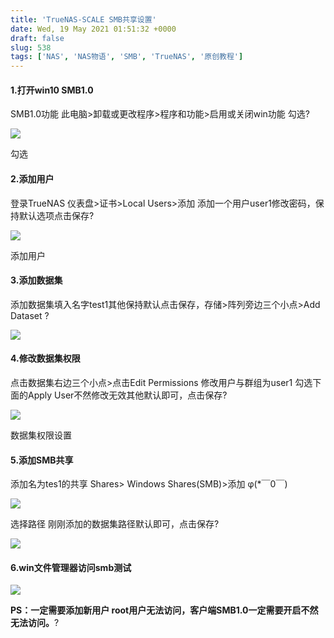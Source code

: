```yaml
---
title: 'TrueNAS-SCALE SMB共享设置'
date: Wed, 19 May 2021 01:51:32 +0000
draft: false
slug: 538 
tags: ['NAS', 'NAS物语', 'SMB', 'TrueNAS', '原创教程']
---
```


#### 1.打开win10 SMB1.0

SMB1.0功能 此电脑>卸载或更改程序>程序和功能>启用或关闭win功能 勾选?

![](https://gao4.top/wp-content/uploads/2021/05/image-8.png)

勾选

#### 2.添加用户

登录TrueNAS 仪表盘>证书>Local Users>添加 添加一个用户user1修改密码，保持默认选项点击保存?

![](https://gao4.top/wp-content/uploads/2021/05/image-10-1024x280.png)

添加用户

#### 3.添加数据集

添加数据集填入名字test1其他保持默认点击保存，存储>阵列旁边三个小点>Add Dataset ?

![](https://gao4.top/wp-content/uploads/2021/05/image-11-1024x430.png)

#### 4.修改数据集权限

点击数据集右边三个小点>点击Edit Permissions 修改用户与群组为user1 勾选下面的Apply User不然修改无效其他默认即可，点击保存?

![](https://gao4.top/wp-content/uploads/2021/05/image-12.png)

数据集权限设置

#### 5.添加SMB共享

添加名为tes1的共享 Shares> Windows Shares(SMB)>添加 φ(\*￣0￣)

![](https://gao4.top/wp-content/uploads/2021/05/image-13-1024x285.png)

选择路径 刚刚添加的数据集路径默认即可，点击保存?

![](https://gao4.top/wp-content/uploads/2021/05/image-14.png)

#### 6.win文件管理器访问smb测试

![](https://gao4.top/wp-content/uploads/2021/05/image-15.png)

**PS：一定需要添加新用户 root用户无法访问，客户端SMB1.0一定需要开启不然无法访问。**?
